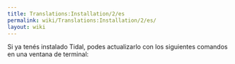 ```yaml
---
title: Translations:Installation/2/es
permalink: wiki/Translations:Installation/2/es/
layout: wiki
---
```


Si ya tenés instalado Tidal, podes actualizarlo con los siguientes
comandos en una ventana de terminal:
